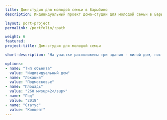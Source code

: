 ```yaml
---
title: Дом-студия для молодой семьи в Барыбино
description: Индивидуальный проект дома-студии для молодой семьи в Барыбино от архитектурного бюро А510. Индивидуальное проектирование на заказ.

layout: port-project
permalink: /portfolio/:path

weight: 6
featured:
project-title: Дом-студия для молодой семьи

short-description: "На участке расположены три здания - жилой дом, гостевой дом (баня) и гараж, совмещенный с фотостудией. Объемы зданий соединяются галереей легкой конструкции, которая служит основой концепции. Участок разделен зданиями и лентой-галереей на внешнюю и внутреннюю зоны."

options:
- name: "Тип объекта"
  value: "Индивидуальный дом"
- name: "Локация"
  value: "Подмосковье"
- name: "Площадь"
  value: "260 м<sup>2</sup>"
- name: "Год"
  value: "2018"
- name: "Статус"
  value: "Концепт"
---
```

